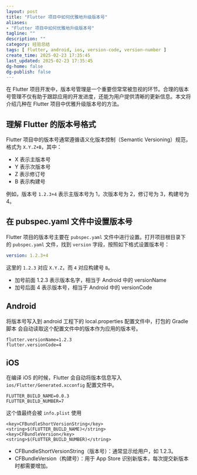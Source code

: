 ```yaml
---
layout: post
title: "Flutter 项目中如何优雅地升级版本号"
aliases:
- "Flutter 项目中如何优雅地升级版本号"
tagline: ""
description: ""
category: 经验总结
tags: [ flutter, android, ios, version-code, version-number ]
create_time: 2025-02-23 17:35:45
last_updated: 2025-02-23 17:35:45
dg-home: false
dg-publish: false
---
```


在 Flutter 项目开发中，版本号管理是一个重要但常常被忽视的环节。合理的版本号管理不仅有助于跟踪应用的开发进度，还能为用户提供清晰的更新信息。本文将介绍几种在 Flutter 项目中优雅升级版本号的方法。

## 理解 Flutter 的版本号格式

Flutter 项目中的版本号通常遵循语义化版本控制（Semantic Versioning）规范，格式为 `X.Y.Z+B`，其中：

- X 表示主版本号
- Y 表示次版本号
- Z 表示修订号
- B 表示构建号

例如，版本号 `1.2.3+4` 表示主版本号为 1，次版本号为 2，修订号为 3，构建号为 4。

## 在 pubspec.yaml 文件中设置版本号

Flutter 项目的版本号主要在 `pubspec.yaml` 文件中进行设置。打开项目根目录下的 `pubspec.yaml` 文件，找到 `version` 字段，按照如下格式设置版本号：

```yaml
version: 1.2.3+4
```

这里的 `1.2.3` 对应 `X.Y.Z`，而 `4` 对应构建号 `B`。

- 加号前面 1.2.3 表示版本名字，相当于 Android 中的 versionName
- 加号后面 4 表示版本号，相当于 Android 中的 versionCode

## Android

将版本号写入到 android 工程下的 local.properties 配置文件中，打包的 Gradle 脚本 会自动读取这个配置文件中的版本作为应用的版本号。

```
flutter.versionName=1.2.3
flutter.versionCode=4
```

## iOS

在编译 iOS 的时候，Flutter 会自动将版本信息写入 `ios/Flutter/Generated.xcconfig` 配置文件中。

```
FLUTTER_BUILD_NAME=0.0.3
FLUTTER_BUILD_NUMBER=7
```

这个值最终会被 `info.plist` 使用

```
<key>CFBundleShortVersionString</key>
<string>$(FLUTTER_BUILD_NAME)</string>
<key>CFBundleVersion</key>
<string>$(FLUTTER_BUILD_NUMBER)</string>
```

- CFBundleShortVersionString（版本号）：通常显示给用户，如 1.2.3。
- CFBundleVersion（构建号）：用于 App Store 识别新版本，每次提交新版本时都需要增加。
